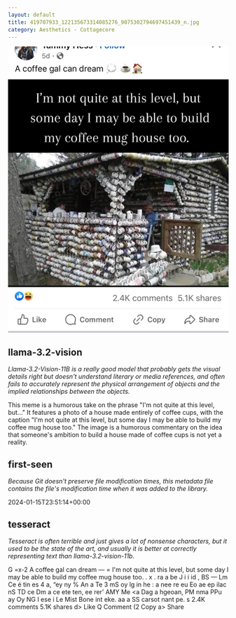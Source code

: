```yaml
---
layout: default
title: 419707933_122135673314085276_9075302794697451439_n.jpg
category: Aesthetics - Cottagecore
---
```


<div markdown="0"><a href="419707933_122135673314085276_9075302794697451439_n.jpg"><img class="photo" src="419707933_122135673314085276_9075302794697451439_n.jpg" /></a>

<h2>llama-3.2-vision</h2>
<p><i>Llama-3.2-Vision-11B is a really good model that probably gets the visual details right but doesn't understand literary or media references, and often fails to accurately represent the physical arrangement of objects and the implied relationships between the objects.</i></p>
<p>This meme is a humorous take on the phrase &quot;I&#x27;m not quite at this level, but...&quot; It features a photo of a house made entirely of coffee cups, with the caption &quot;I&#x27;m not quite at this level, but some day I may be able to build my coffee mug house too.&quot; The image is a humorous commentary on the idea that someone&#x27;s ambition to build a house made of coffee cups is not yet a reality.</p>

<h2>first-seen</h2>
<p><i>Because Git doesn't preserve file modification times, this metadata file contains the file's modification time when it was added to the library.</i></p>
<p>2024-01-15T23:51:14+00:00</p>

<h2>tesseract</h2>
<p><i>Tesseract is often terrible and just gives a lot of nonsense characters, but it used to be the state of the art, and usually it is better at correctly representing text than llama-3.2-vision-11b.</i></p>
<p>G =x-2 A coffee gal can dream — = I&#x27;m not quite at this level, but some day I may be able to build my coffee mug house too. . x . ra a be J i i id , BS — Lm Ce é tin es 4 a, “ey ny % An a Te 3 mS oy lg in he : a nee re eu Eo ae ep ilac nS TD ce Dm a ce ete ten, ee rer’ AMY Me &lt;a Dag a hgeoan, PM nma PPu ay Oy NG I ese i Le Mist Bone int eke. aa a SS carsot nant pe. s 2.4K comments 5.1K shares d&gt; Like Q Comment (2 Copy a&gt; Share</p>

</div>

